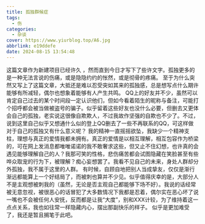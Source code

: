 ```yaml
---
title: 孤独群候症
tags:
  - 伤
categories:
  - 杂谈
cover: https://www.yiurblog.top/A6.jpg
abbrlink: e19ddefe
date: 2024-08-15 13:54:48
---
```


这篇文章作为新建项目已经许久 ，然而直到今日才写下了些许文字。孤独更多的是一种无法言说的伤痛，或是隐隐约约的怅然，或是彻骨的疼痛。
至于为什么突然又写上了这篇文章，大抵还是难以忍受突如其来的孤独感，总是想写点什么期许能够有所减轻，偶尔也想象着能够有人产生共鸣。
QQ上的好友并不少，虽然可以肯定自己过去的某个时间段一定认识他们，但如今看着陌生的昵称与备注，可能打个招呼都会被当做被盗号的骗子。似乎留着这些好友也没什么必要，但删去又更体会自己的孤独，老实说这很像自欺欺人，不过我故作坚强的自欺也不少了。不过，说到这里自己似乎又想通什么似的登上QQ删去了一些不再联系的QQ，可这样做对于自己的孤独又有什么意义呢？
我的精神一直摇摇欲坠，我缺少一个精神支柱，理想与真正的爱情我都未拥有。真正的爱情是以相互理解，相互包容作为桥梁的，可在网上发消息都唯唯诺诺的我不敢奢求这些，但又止不住幻想，也许真的会遇见能够理解自己的人？我那可笑的性格，悲伤痛苦都会试图隐藏在笑脸甚至有些哗众取宠的行为下，被理解？痴心妄想罢了。我看不见自己的未来，身处人群却分外孤独，我不属于这里的人群。
有时候，自顾自地把别人当成挚友，仅仅是渐行渐远都能算上一个好结局了，而被刺也算并不少见。似乎值得庆幸的是，大部分人不是主观想被刺我的（虽然，无论是否主观自己都能够下场不好）。我说的话经常被无意忽视，被很恶心的话冒犯了大多数情况下我都是忍着，偶尔实在恶心坏了说一嘴也不会被任何人安抚，反而都是让我“大度”，别和XXX计较，为了维持着这一点点关系，我也如往常一样隐藏内心，摆出那副快乐的样子。
似乎是更加难受了，我还是暂且搁笔于此吧。